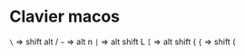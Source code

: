 # Clavier macos

`\` => shift alt /
`~` => alt n
`|` => alt shift L
`[` => alt shift (
`{` => shift (
